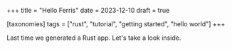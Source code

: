 +++
title = "Hello Ferris"
date = 2023-12-10
draft = true

[taxonomies]
tags = ["rust", "tutorial", "getting started", "hello world"]
+++

Last time we generated a Rust app. Let's take a look inside.


